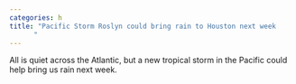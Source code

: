 ```yaml
---
categories: h
title: "Pacific Storm Roslyn could bring rain to Houston next week
      "
---
```

All is quiet across the Atlantic, but a new tropical storm in the Pacific could help bring us rain next week.
      